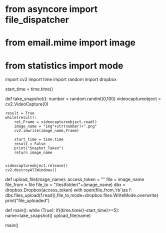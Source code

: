 # from asyncore import file_dispatcher
# from email.mime import image
# from statistics import mode
import cv2
import time
import random
import dropbox

start_time = time.time()

def take_snapshot():
    number = random.randint(0,100)
    videocaptureobject = cv2.VideoCapture(0)

    result = True
    while(result):
        ret,Frame = videocaptureobject.read()
        image_name = "img"+str(number)+".png"
        cv2.imwrite(image_name,Frame)

        start_time = time.time
        result = False
        print("Snaphot_Taken")
        return image_name
        

    videocaptureobject.release()
    cv2.destroyAllWindows()

def upload_file(image_name):
    access_token = ""
    file = image_name
    file_from = file
    file_to = "/testfolder/"+(image_name)
    dbx = dropbox.Dropbox(access_token)
    with open(file_from,'rb')as f:
        dbx.files_upload(f.read(),file_to,mode=dropbox.files.WriteMode.overwrite)
        print("file_uploaded")

            

def main():
    while (True):
        if((time.time()-start_time)>=5):
            name=take_snapshot()
            upload_file(name)

main()

